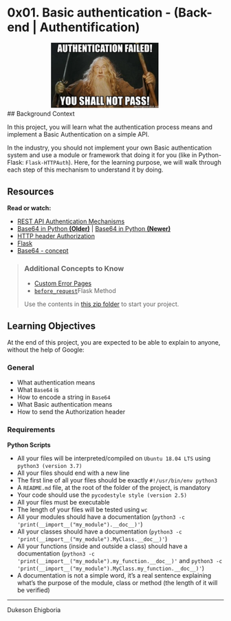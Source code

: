 # 0x01. Basic authentication - (Back-end | Authentification)
<p style="width: 300px; height: auto; margin: 5px auto;">
<img src="https://github.com/Sampul-CodeMine/alx-backend-user-data/blob/main/0x01-Basic_authentication/misc/failed_pass.png" alt="You Shall Not Pass" style="width: 250px" align="center"></p>
## Background Context

In this project, you will learn what the authentication process means and implement a Basic Authentication on a simple API.

In the industry, you should not implement your own Basic authentication system and use a module or framework that doing it for you (like in Python-Flask: `Flask-HTTPAuth`). Here, for the learning purpose, we will walk through each step of this mechanism to understand it by doing.

## Resources

**Read or watch:**

- <a href="https://www.youtube.com/watch?v=501dpx2IjGY" target="_blank">REST API Authentication Mechanisms</a>
- <a href="https://docs.python.org/3.7/library/base64.html" target="_blank">Base64 in Python **(Older)**</a> | <a href="https://docs.python.org/3.11/library/base64.html" target="_blank">Base64 in Python **(Newer)**</a>
- <a href="https://developer.mozilla.org/en-US/docs/Web/HTTP/Headers/Authorization" target="_blank">HTTP header Authorization</a>
- <a href="https://palletsprojects.com/p/flask/" target="_blank">Flask</a>
- <a href="https://en.wikipedia.org/wiki/Base64" target="_blank">Base64 - concept</a>

>
> ### Additional Concepts to Know
> - <a href="https://flask.palletsprojects.com/en/1.1.x/patterns/errorpages/" target="_blank">Custom Error Pages</a>
> - <a href="https://flask.palletsprojects.com/en/1.1.x/api/#flask.Blueprint.before_request" target="_blank">`before_request`</a>Flask Method
>
> Use the contents in <a href="https://github.com/Sampul-CodeMine/alx-backend-user-data/blob/main/0x01-Basic_authentication/misc/SimpleAPI.zip" target="_blank">this zip folder</a> to start your project.

## Learning Objectives

At the end of this project, you are expected to be able to explain to anyone, without the help of Google:

### General

- What authentication means
- What `Base64` is
- How to encode a string in `Base64`
- What Basic authentication means
- How to send the Authorization header

### Requirements

**Python Scripts**

- All your files will be interpreted/compiled on `Ubuntu 18.04 LTS` using `python3 (version 3.7)`
- All your files should end with a new line
- The first line of all your files should be exactly `#!/usr/bin/env python3`
- A `README.md` file, at the root of the folder of the project, is mandatory
- Your code should use the `pycodestyle style (version 2.5)`
- All your files must be executable
- The length of your files will be tested using `wc`
- All your modules should have a documentation (`python3 -c 'print(__import__("my_module").__doc__)'`)
- All your classes should have a documentation (`python3 -c 'print(__import__("my_module").MyClass.__doc__)'`)
- All your functions (inside and outside a class) should have a documentation (`python3 -c 'print(__import__("my_module").my_function.__doc__)'` and `python3 -c 'print(__import__("my_module").MyClass.my_function.__doc__)'`)
- A documentation is not a simple word, it’s a real sentence explaining what’s the purpose of the module, class or method (the length of it will be verified)

---

Dukeson Ehigboria
